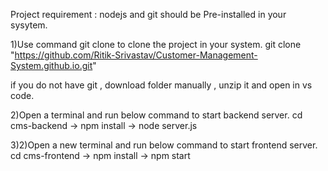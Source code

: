 Project requirement : nodejs and git should be Pre-installed in your sysytem.

1)Use command git clone to clone the project in your system.
git clone "https://github.com/Ritik-Srivastav/Customer-Management-System.github.io.git"

if you do not have git , download folder manually , unzip it and open in vs code.

2)Open a terminal and run below command to start backend server.
cd cms-backend ->
npm install ->
node server.js

3)2)Open a new terminal and run below command to start frontend server.
cd cms-frontend ->
npm install ->
npm start
